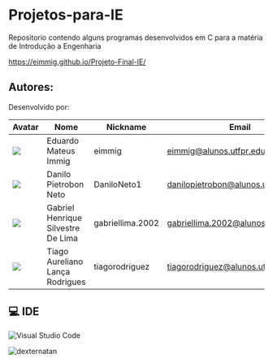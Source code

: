 # Projetos-para-IE
Repositorio contendo alguns programas desenvolvidos em C para a matéria de Introdução a Engenharia

https://eimmig.github.io/Projeto-Final-IE/

## Autores:
Desenvolvido por: 

| Avatar | Nome | Nickname | Email |
| ------ | ---- | -------- | ----- |
| ![](https://gitlab.com/uploads/-/system/user/avatar/9867497/avatar.png?width=400)  | Eduardo Mateus Immig | eimmig | [eimmig@alunos.utfpr.edu.br](mailto:eimmig@alunos.utfpr.edu.br)
| ![](https://gitlab.com/uploads/-/system/user/avatar/9867357/avatar.png?width=400)  | Danilo Pietrobon Neto | DaniloNeto1 | [danilopietrobon@alunos.utfpr.edu.br](mailto:danilopietrobon@alunos.utfpr.edu.br) |
| ![](https://gitlab.com/uploads/-/system/user/avatar/9983024/avatar.png?width=400) | Gabriel Henrique Silvestre De Lima | gabriellima.2002 | [gabriellima.2002@alunos.utfpr.edu.br](mailto:gabriellima.2002@alunos.utfpr.edu.br) |
| ![](https://gitlab.com/uploads/-/system/user/avatar/9982821/avatar.png?width=400)  | Tiago Aureliano Lança Rodrigues | tiagorodriguez | [tiagorodriguez@alunos.utfpr.edu.br](mailto:tiagorodriguez@alunos.utfpr.edu.br) |


## 💻 IDE
![Visual Studio Code](https://img.shields.io/badge/Visual%20Studio%20Code-0078d7.svg?style=for-the-badge&logo=visual-studio-code&logoColor=white)

<!-- <p align="left"><small>Quantidade de visitas no meu perfil desde: 24/11/2021 🕵️ <br></small></p> -->
<p align="left"><p align="left"><img src="https://komarev.com/ghpvc/?username=EduardoImmig" alt="dexternatan" /></p>
<!-- <p align="left"><small>Obrigado e volte sempre 😄</small></p> --
